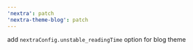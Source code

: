 ```yaml
---
'nextra': patch
'nextra-theme-blog': patch
---
```


add `nextraConfig.unstable_readingTime` option for blog theme
